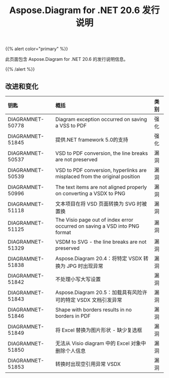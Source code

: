 ﻿---
title: Aspose.Diagram for .NET 20.6 发行说明
type: docs
weight: 20
url: /zh/net/aspose-diagram-for-net-20-6-release-notes/
---
{{% alert color="primary" %}} 

此页面包含 Aspose.Diagram for .NET 20.6 的发行说明信息。

{{% /alert %}} 
## **改进和变化**

|**钥匙**|**概括**|**类别**|
|:- |:- |:- |
|DIAGRAMNET-50778|Diagram exception occurred on saving a VSS to PDF|强化|
|DIAGRAMNET-51845|提供.NET framework 5.0的支持|强化|
|DIAGRAMNET-50537|VSD to PDF conversion, the line breaks are not preserved|漏洞|
|DIAGRAMNET-50539|VSD to PDF conversion, hyperlinks are misplaced from the original position|漏洞|
|DIAGRAMNET-50996|The text items are not aligned properly on converting a VSDX to PNG|漏洞|
|DIAGRAMNET-51118|文本项目在将 VSD 页面转换为 SVG 时被置换|漏洞|
|DIAGRAMNET-51125|The Visio page out of index error occurred on saving a VSD into PNG format|漏洞|
|DIAGRAMNET-51329|VSDM to SVG - the line breaks are not preserved|漏洞|
|DIAGRAMNET-51838|Aspose.Diagram 20.4：将特定 VSDX 转换为 JPG 时出现异常|漏洞|
|DIAGRAMNET-51842|不处理小写大写设置|漏洞|
|DIAGRAMNET-51843|Aspose.Diagram 20.5：加载具有风险许可的特定 VSDX 文档引发异常|漏洞|
|DIAGRAMNET-51846|Shape with borders results in no borders in PDF|漏洞|
|DIAGRAMNET-51849|将 Excel 替换为图片形状 - 缺少复选框|漏洞|
|DIAGRAMNET-51850|无法从 Visio diagram 中的 Excel 对象中删除个人信息|漏洞|
|DIAGRAMNET-51853|转换时出现空引用异常 VSDX|漏洞|



